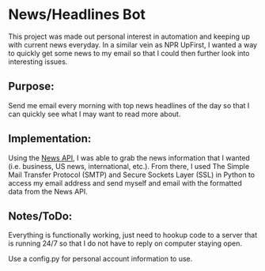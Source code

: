 # News/Headlines Bot

This project was made out personal interest in automation and keeping up with current news everyday. In a similar vein as NPR UpFirst, I wanted a way to quickly get some news to my email so that I could then further look into interesting issues. 

## Purpose: 
Send me email every morning with top news headlines of the day so that I can quickly see what I may want to read more about. 

## Implementation:
Using the [News API](https://newsapi.org/), I was able to grab the news information that I wanted (i.e. business, US news, international, etc.). From there, I used The Simple Mail Transfer Protocol (SMTP) and Secure Sockets Layer (SSL) in Python to access my email address and send myself and email with the formatted data from the News API. 

## Notes/ToDo: 
Everything is functionally working, just need to hookup code to a server that is running 24/7 so that I do not have to reply on computer staying open. 

Use a config.py for personal account information to use. 


